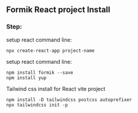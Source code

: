## Formik React project Install

### Step:

setup react command line:

    npx create-react-app project-name

setup react command line:

    npm install formik --save
    npm install yup

Tailwind css install for React vite project

    npm install -D tailwindcss postcss autoprefixer
    npx tailwindcss init -p

